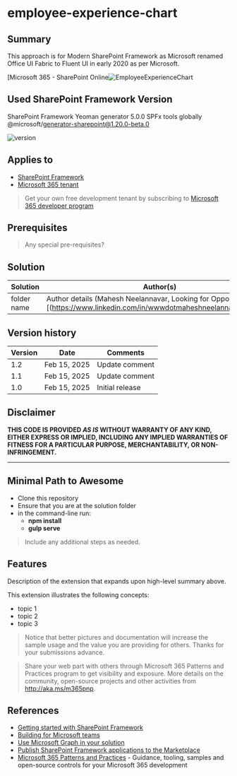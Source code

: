# employee-experience-chart

## Summary

This approach is for Modern SharePoint Framework as Microsoft renamed Office UI Fabric to Fluent UI in early 2020 as per Microsoft.


[Microsoft 365 - SharePoint Online![EmployeeExperienceChart](https://github.com/user-attachments/assets/0797fd73-e61f-4cf7-ac38-b577a4b71d79)

## Used SharePoint Framework Version
SharePoint Framework Yeoman generator
5.0.0
SPFx tools globally @microsoft/generator-sharepoint@1.20.0-beta.0

![version](https://img.shields.io/badge/version-1.20.0--beta.0-yellow.svg)

## Applies to

- [SharePoint Framework](https://aka.ms/spfx)
- [Microsoft 365 tenant](https://docs.microsoft.com/en-us/sharepoint/dev/spfx/set-up-your-developer-tenant)

> Get your own free development tenant by subscribing to [Microsoft 365 developer program](http://aka.ms/o365devprogram)

## Prerequisites

> Any special pre-requisites?

## Solution

| Solution    | Author(s)                                               |
| ----------- | ------------------------------------------------------- |
| folder name | Author details (Mahesh Neelannavar, Looking for Opportunities, [(https://www.linkedin.com/in/wwwdotmaheshneelannavardotpro/)) |

## Version history

| Version | Date             | Comments        |
| ------- | ---------------- | --------------- |
| 1.2     | Feb 15, 2025   | Update comment  |
| 1.1     | Feb 15, 2025   | Update comment  |
| 1.0     | Feb 15, 2025  | Initial release |

## Disclaimer

**THIS CODE IS PROVIDED _AS IS_ WITHOUT WARRANTY OF ANY KIND, EITHER EXPRESS OR IMPLIED, INCLUDING ANY IMPLIED WARRANTIES OF FITNESS FOR A PARTICULAR PURPOSE, MERCHANTABILITY, OR NON-INFRINGEMENT.**

---

## Minimal Path to Awesome

- Clone this repository
- Ensure that you are at the solution folder
- in the command-line run:
  - **npm install**
  - **gulp serve**

> Include any additional steps as needed.

## Features

Description of the extension that expands upon high-level summary above.

This extension illustrates the following concepts:

- topic 1
- topic 2
- topic 3

> Notice that better pictures and documentation will increase the sample usage and the value you are providing for others. Thanks for your submissions advance.

> Share your web part with others through Microsoft 365 Patterns and Practices program to get visibility and exposure. More details on the community, open-source projects and other activities from http://aka.ms/m365pnp.

## References

- [Getting started with SharePoint Framework](https://docs.microsoft.com/en-us/sharepoint/dev/spfx/set-up-your-developer-tenant)
- [Building for Microsoft teams](https://docs.microsoft.com/en-us/sharepoint/dev/spfx/build-for-teams-overview)
- [Use Microsoft Graph in your solution](https://docs.microsoft.com/en-us/sharepoint/dev/spfx/web-parts/get-started/using-microsoft-graph-apis)
- [Publish SharePoint Framework applications to the Marketplace](https://docs.microsoft.com/en-us/sharepoint/dev/spfx/publish-to-marketplace-overview)
- [Microsoft 365 Patterns and Practices](https://aka.ms/m365pnp) - Guidance, tooling, samples and open-source controls for your Microsoft 365 development
